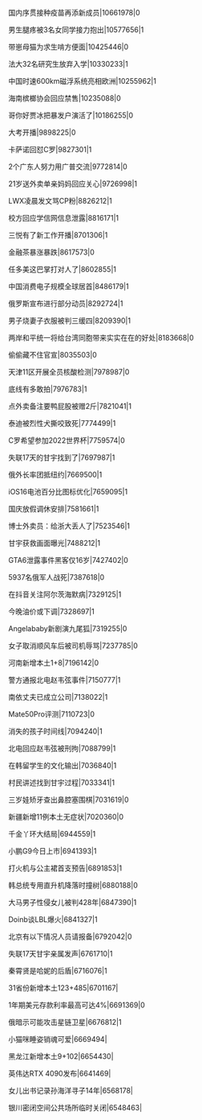 国内序贯接种疫苗再添新成员|10661978|0

男生腿疼被3名女同学接力抱出|10577656|1

带崽母猫为求生啃方便面|10425446|0

法大32名研究生放弃入学|10330233|1

中国时速600km磁浮系统亮相欧洲|10255962|1

海南槟榔协会回应禁售|10235088|0

哥你好贾冰把暴发户演活了|10186255|0

大考开播|9898225|0

卡萨诺回怼C罗|9827301|1

2个广东人努力用广普交流|9772814|0

21岁送外卖单亲妈妈回应关心|9726998|1

LWX凌晨发文骂CP粉|8826212|1

校方回应学信网信息泄露|8816171|1

三悦有了新工作开播|8701306|1

金融茶暴涨暴跌|8617573|0

任多美这巴掌打对人了|8602855|1

中国消费电子规模全球居首|8486179|1

俄罗斯宣布进行部分动员|8292724|1

男子烧妻子衣服被判三缓四|8209390|1

两岸和平统一将给台湾同胞带来实实在在的好处|8183668|0

偷偷藏不住官宣|8035503|0

天津11区开展全员核酸检测|7978987|0

底线有多敢拍|7976783|1

点外卖备注要鸭屁股被赠2斤|7821041|1

泰迪被烈性犬撕咬致死|7774499|1

C罗希望参加2022世界杯|7759574|0

失联17天的甘宇找到了|7697987|1

俄外长率团抵纽约|7669500|1

iOS16电池百分比图标优化|7659095|1

国庆放假调休安排|7581661|1

博士外卖员：给浙大丢人了|7523546|1

甘宇获救画面曝光|7488212|1

GTA6泄露事件黑客仅16岁|7427402|0

5937名俄军人战死|7387618|0

在抖音关注阿尔茨海默病|7329125|1

今晚油价或下调|7328697|1

Angelababy新剧演九尾狐|7319255|0

女子取消顺风车后被司机辱骂|7237785|0

河南新增本土1+8|7196142|0

警方通报北电赵韦弦事件|7150777|1

南依丈夫已成立公司|7138022|1

Mate50Pro评测|7110723|0

消失的孩子时间线|7094240|1

北电回应赵韦弦被刑拘|7088799|1

在韩留学生的文化输出|7036840|1

村民讲述找到甘宇过程|7033341|1

三岁娃矫牙查出鼻腔塞围棋|7031619|0

新疆新增11例本土无症状|7020360|0

千金丫环大结局|6944559|1

小鹏G9今日上市|6941393|1

打火机与公主裙首支预告|6891853|1

韩总统专用直升机降落时撞树|6880188|0

大马男子性侵女儿被判428年|6847390|1

Doinb谈LBL爆火|6841327|1

北京有以下情况人员请报备|6792042|0

失联17天甘宇亲属发声|6761710|1

秦霄贤是哈妮的后盾|6716076|1

31省份新增本土123+485|6701167|

1年期美元存款利率最高可达4%|6691369|0

俄暗示可能攻击星链卫星|6676812|1

小猫咪睡姿销魂可爱|6669494|

黑龙江新增本土9+102|6654430|

英伟达RTX 4090发布|6641469|

女儿出书记录孙海洋寻子14年|6568178|

银川密闭空间公共场所临时关闭|6548463|


